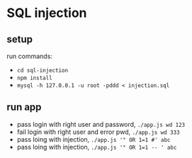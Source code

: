 # SQL injection

## setup

run commands:

- `cd sql-injection`
- `npm install`
- `mysql -h 127.0.0.1 -u root -pddd < injection.sql`

## run app

- pass login with right user and password, `./app.js wd 123`
- fail login with right user and error pwd, `./app.js wd 333`
- pass loing with injection, `./app.js '" OR 1=1 #' abc`
- pass loing with injection, `./app.js '" OR 1=1 -- ' abc`
